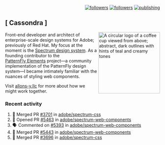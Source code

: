 <p align="right"><a rel="me" href="https://front-end.social/@castastrophe">
    <img alt="followers" title="Follow me on Mastodon" src="https://img.shields.io/mastodon/follow/109297102751309835?domain=https%3A%2F%2Ffront-end.social&label=Follow&logo=mastodon&logoColor=white&style=for-the-badge&labelColor=008080&color=006969"/></a>
  <a href="https://codepen.io/castastrophe/">
    <img alt="followers" title="Follow me on CodePen" src="https://img.shields.io/badge/23-1?color=640464&labelColor=7c007c&style=for-the-badge&logo=codepen&label=Follow"/></a>
<a href="https://castastrophe.medium.com/">
    <img alt="publishing" title="View articles on Medium" src="https://img.shields.io/badge/107-1?color=666&labelColor=444&label=subscribe&logo=medium&logoColor=white&style=for-the-badge"/></a>
</p>

## [&nbsp;Cassondra&nbsp;]

<img align="right" src="https://github-production-user-asset-6210df.s3.amazonaws.com/1840295/253016758-ba468774-1cd3-42c2-8f43-947b5eeb5edf.png" height="200" alt="A circular logo of a coffee cup viewed from above; abstract, dark outlines with hints of teal and creamy tones">

Front-end developer and architect of enterprise-scale design systems for Adobe; previously of Red Hat. My focus at the moment is the [Spectrum design system](https://github.com/adobe/spectrum-css). As a founding contributor to the [PatternFly&nbsp;Elements](https://github.com/patternfly/patternfly-elements) project&mdash;a community implementation of the PatternFly design system&mdash;I became intimately familiar with the nuances of styling web components.

Visit [allons-y.llc](http://allons-y.llc/) for more about how we might work together.

### Recent activity

<!--START_SECTION:activity-->
1. 🎉 Merged PR [#3701](https://github.com/adobe/spectrum-css/pull/3701) in [adobe/spectrum-css](https://github.com/adobe/spectrum-css)
2. 💪 Opened PR [#5463](https://github.com/adobe/spectrum-web-components/pull/5463) in [adobe/spectrum-web-components](https://github.com/adobe/spectrum-web-components)
3. 🗣 Commented on [#5393](https://github.com/adobe/spectrum-web-components/pull/5393#issuecomment-2866954333) in [adobe/spectrum-web-components](https://github.com/adobe/spectrum-web-components)
4. 🎉 Merged PR [#5443](https://github.com/adobe/spectrum-web-components/pull/5443) in [adobe/spectrum-web-components](https://github.com/adobe/spectrum-web-components)
5. 🎉 Merged PR [#3696](https://github.com/adobe/spectrum-css/pull/3696) in [adobe/spectrum-css](https://github.com/adobe/spectrum-css)
<!--END_SECTION:activity-->
